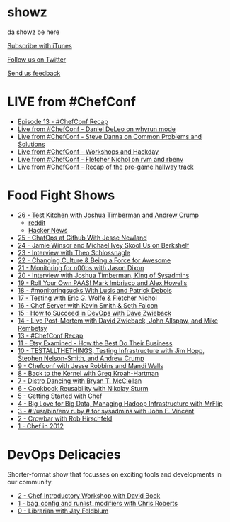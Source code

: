 showz
=====

da showz be here

[Subscribe with iTunes](http://itunes.apple.com/us/podcast/the-food-fight-show/id495577922#)

[Follow us on Twitter](https://twitter.com/#!/foodfightshow)

[Send us feedback](mailto:info@foodfightshow.org)

LIVE from #ChefConf
==================

* [Episode 13 - #ChefConf Recap](http://www.foodfightshow.org/2012/05/episode-13-chefconf-recap.html)
* [Live from #ChefConf - Daniel DeLeo on whyrun mode](http://www.foodfightshow.org/2012/05/chefconf-update-5-daniel-deleo-on.html)
* [Live from #ChefConf - Steve Danna on Common Problems and Solutions](http://www.foodfightshow.org/2012/05/chefconf-update-4-steve-danna-on-common.html)
* [Live from #ChefConf - Workshops and Hackday](http://www.foodfightshow.org/2012/05/chefconf-update-3-workshops-hackday.html)
* [Live from #ChefConf - Fletcher Nichol on rvm and rbenv](http://www.foodfightshow.org/2012/05/live-from-chefconf-1-fletcher-nichol-on.html)
* [Live from #ChefConf - Recap of the pre-game hallway track](http://www.foodfightshow.org/2012/05/live-from-chefconf-0.html)

Food Fight Shows
=================

* [26 - Test Kitchen with Joshua Timberman and Andrew Crump](http://foodfightshow.org/2012/08/test-kitchen.html)
  * [reddit](http://redd.it/ysrqs)
  * [Hacker News](http://news.ycombinator.com/item?id=4431423)
* [25 - ChatOps at Github With Jesse Newland](http://foodfightshow.org/2012/08/chatops-at-github-with-jesse-newland.html)
* [24 - Jamie Winsor and Michael Ivey Skool Us on Berkshelf](http://foodfightshow.org/2012/08/jamie-winsor-and-michael-ivey-skool-us-on-berkshelf.html)
* [23 - Interview with Theo Schlossnagle](http://foodfightshow.org/2012/07/interview-with-theo-schlossnagle.html)
* [22 - Changing Culture &amp; Being a Force for Awesome](http://foodfightshow.org/2012/07/changing-culture-and-being-a-force-for-awesome.html) 
* [21 - Monitoring for n00bs with Jason Dixon](http://foodfightshow.org/2012/07/monitoring-for-n00bs-with-jason-dixon.html)
* [20 - Interview with Joshua Timberman, King of Sysadmins](http://foodfightshow.org/2012/07/interview-with-joshua-timberman.html)
* [19 - Roll Your Own PAAS! Mark Imbriaco and Alex Howells](http://foodfightshow.org/2012/07/roll-your-own-paas-mark-imbriaco-and-alex-howells.html)
* [18 - #monitoringsucks With Lusis and Patrick Debois](http://foodfightshow.org/2012/06/episode-18-monitoringsucks-with-lusis.html)
* [17 - Testing with Eric G. Wolfe & Fletcher Nichol](http://www.foodfightshow.org/2012/06/episode-17-testing-with-eric-g-wolfe.html)
* [16 - Chef Server with Kevin Smith & Seth Falcon](http://www.foodfightshow.org/2012/06/episode-16-chef-server-with-kevin-smith.html)
* [15 - How to Succeed in DevOps with Dave Zwieback](http://www.foodfightshow.org/2012/05/episode-15-how-to-succeed-in-devops.html)
* [14 - Live Post-Mortem with David Zwieback, John Allspaw, and Mike Rembetsy](http://www.foodfightshow.org/2012/05/episode-14-live-post-mortem-with-david.html)
* [13 - #ChefConf Recap](http://www.foodfightshow.org/2012/05/episode-13-chefconf-recap.html)
* [11 - Etsy Examined - How the Best Do Their Business](http://www.foodfightshow.org/2012/05/episode-11-etsy-examined-how-best-do.html)
* [10 - TESTALLTHETHINGS, Testing Infrastructure with Jim Hopp, Stephen Nelson-Smith, and Andrew Crump](http://www.foodfightshow.org/2012/04/episode-10-testallthethings-testing.html)
* [9 - Chefconf with Jesse Robbins and Mandi Walls](http://www.foodfightshow.org/2012/04/episode-9-chefconf-with-jesse-robbins.html)
* [8 - Back to the Kernel with Greg Kroah-Hartman](http://www.foodfightshow.org/2012/04/episode-8-back-to-kernel-with-greg.html)
* [7 - Distro Dancing with Bryan T. McClellan](http://www.foodfightshow.org/2012/03/episode-7-distro-dancing-with-brian-t.html)
* [6 - Cookbook Reusability with Nikolay Sturm](http://www.foodfightshow.org/2012/03/episode-6-cookbook-reusability-with.html)
* [5 - Getting Started with Chef](http://www.foodfightshow.org/2012/03/episode-5-getting-started-with-chef.html)
* [4 - Big Love for Big Data, Managing Hadoop Infrastructure with MrFlip](http://www.foodfightshow.org/2012/02/episode-4-big-love-for-big-data.html)
* [3 - #!/usr/bin/env ruby # for sysadmins with John E. Vincent](http://www.foodfightshow.org/2012/02/episode-3-usrbinruby-for-sysadmins-with.html)
* [2 - Crowbar with Rob Hirschfeld](http://www.foodfightshow.org/2012/01/episode-2-crowbar.html)
* [1 - Chef in 2012](http://www.foodfightshow.org/2012/01/episode-1-chef-in-2012.html)


DevOps Delicacies
=================

Shorter-format show that focusses on exciting tools and developments in our community.

* [2 - Chef Introductory Workshop with David Bock](http://foodfightshow.org/2012/07/devops-delicacy-chef-introductory-workshop-with-david-bock.html)
* [1 - bag_config and runlist_modifiers with Chris Roberts](http://www.foodfightshow.org/2012/05/devops-delicacy-1-bagconfig-and.html)
* [0 - Librarian with Jay Feldblum](http://www.foodfightshow.org/2012/04/devops-delicacy-0-librarian-with-jay.html)
